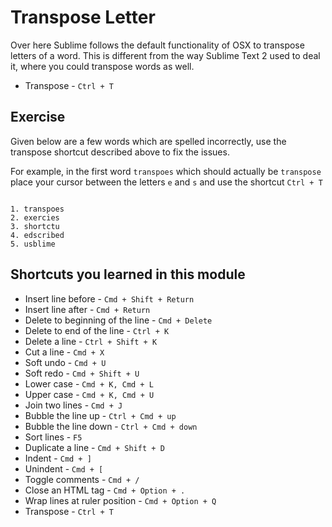 Transpose Letter
=================

Over here Sublime follows the default functionality of OSX to transpose letters
of a word. This is different from the way Sublime Text 2 used to deal it, where
you could transpose words as well.

* Transpose - `Ctrl + T`


Exercise
---------

Given below are a few words which are spelled incorrectly, use the transpose
shortcut described above to fix the issues.

For example, in the first word `transpoes` which should actually be `transpose`
place your cursor between the letters `e` and `s` and use the shortcut
`Ctrl + T`

```

1. transpoes
2. exercies
3. shortctu
4. edscribed
5. usblime

```


Shortcuts you learned in this module
-------------------------------------

* Insert line before - `Cmd + Shift + Return`
* Insert line after - `Cmd + Return`
* Delete to beginning of the line - `Cmd + Delete`
* Delete to end of the line - `Ctrl + K`
* Delete a line - `Ctrl + Shift + K`
* Cut a line - `Cmd + X`
* Soft undo - `Cmd + U`
* Soft redo - `Cmd + Shift + U`
* Lower case - `Cmd + K, Cmd + L`
* Upper case - `Cmd + K, Cmd + U`
* Join two lines - `Cmd + J`
* Bubble the line up - `Ctrl + Cmd + up`
* Bubble the line down - `Ctrl + Cmd + down`
* Sort lines - `F5`
* Duplicate a line - `Cmd + Shift + D`
* Indent - `Cmd + ]`
* Unindent - `Cmd + [`
* Toggle comments - `Cmd + /`
* Close an HTML tag - `Cmd + Option + .`
* Wrap lines at ruler position - `Cmd + Option + Q`
* Transpose - `Ctrl + T`
